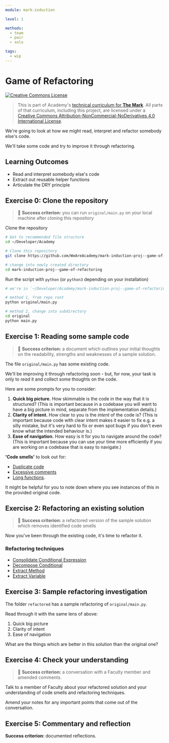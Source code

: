 ```yaml
---
module: mark-induction

level: 1

methods:
  - team
  - pair
  - solo

tags:
  - wip
---
```


# Game of Refactoring

<a rel="license" href="http://creativecommons.org/licenses/by-nc-nd/4.0/"><img alt="Creative Commons License" style="border-width:0" src="https://i.creativecommons.org/l/by-nc-nd/4.0/88x31.png" /></a>

> This is part of Academy's [technical curriculum for **The Mark**](https://github.com/WeAreAcademy/curriculum-mark). All parts of that curriculum, including this project, are licensed under a <a rel="license" href="http://creativecommons.org/licenses/by-nc-nd/4.0/">Creative Commons Attribution-NonCommercial-NoDerivatives 4.0 International License</a>.

We're going to look at how we might read, interpret and refactor somebody else's code.

We'll take some code and try to improve it through refactoring.

## Learning Outcomes

- Read and interpret somebody else's code
- Extract out reusable helper functions
- Articulate the DRY principle

## Exercise 0: Clone the repository

> 🎯 **Success criterion:** you can run `original/main.py` on your local machine after cloning this repository

Clone the repository

```bash
# Get to recommended file structure
cd ~/Developer/Academy

# Clone this repository
git clone https://github.com/WeAreAcademy/mark-induction-proj--game-of-refactoring.git

# change into newly created directory
cd mark-induction-proj--game-of-refactoring
```

Run the script with `python` (or `python3` depending on your installation)

```bash
# we're in `~/Developer/Academy/mark-induction-proj--game-of-refactoring

# method 1, from repo root
python original/main.py

# method 2, change into subdirectory
cd original
python main.py
```

## Exercise 1: Reading some sample code

> 🎯 **Success criterion:** a document which outlines your initial thoughts on the readability, strengths and weaknesses of a sample solution.

The file `original/main.py` has some existing code.

We'll be improving it through refactoring soon - but, for now, your task is only to _read_ it and collect some thoughts on the code.

Here are some prompts for you to consider:

1. **Quick big picture.** How skimmable is the code in the way that it is structured? (This is important because in a codebase you will want to have a big picture in mind, separate from the implementation details.)
2. **Clarity of intent.** How clear to you is the _intent_ of the code is? (This is important because code with clear intent makes it easier to fix e.g. a silly mistake, but it's very hard to fix or even spot bugs if you don't even know what the intended behaviour is.)
3. **Ease of navigation.** How easy is it for you to navigate around the code? (This is important because you can use your time more efficiently if you are working on a codebase that is easy to navigate.)

**'Code smells'** to look out for:

- [Duplicate code](https://sourcemaking.com/refactoring/smells/duplicate-code)
- [Excessive comments](https://sourcemaking.com/refactoring/smells/comments)
- [Long functions](https://sourcemaking.com/refactoring/smells/long-method).

It might be helpful for you to note down where you see instances of this in the provided original code.

## Exercise 2: Refactoring an existing solution

> 🎯 **Success criterion:** a refactored version of the sample solution which removes identified code smells

Now you've been through the existing code, it's time to refactor it.

### Refactoring techniques

- [Consolidate Conditional Expression](https://sourcemaking.com/refactoring/consolidate-conditional-expression)
- [Decompose Conditional](https://sourcemaking.com/refactoring/decompose-conditional)
- [Extract Method](https://sourcemaking.com/refactoring/extract-method)
- [Extract Variable](https://sourcemaking.com/refactoring/extract-variable)

## Exercise 3: Sample refactoring investigation

The folder `refactored` has a sample refactoring of `original/main.py`.

Read through it with the same lens of above:

1. Quick big picture
2. Clarity of intent
3. Ease of navigation

What are the things which are better in this solution than the original one?

## Exercise 4: Check your understanding

> 🎯 **Success criterion:** a conversation with a Faculty member and amended comments.

Talk to a member of Faculty about your refactored solution and your understanding of code smells and refactoring techniques.

Amend your notes for any important points that come out of the conversation.

## Exercise 5: Commentary and reflection

**Success criterion:** documented reflections.
